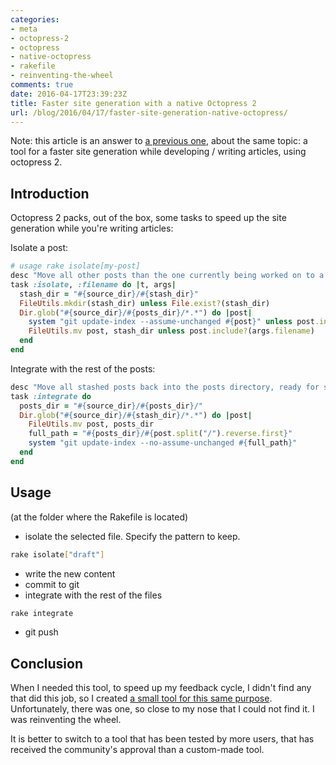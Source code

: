 ```yaml
---
categories:
- meta
- octopress-2
- octopress
- native-octopress
- rakefile
- reinventing-the-wheel
comments: true
date: 2016-04-17T23:39:23Z
title: Faster site generation with a native Octopress 2
url: /blog/2016/04/17/faster-site-generation-native-octopress/
---
```


Note: this article is an answer to [a previous one][faster-site-generation], about the same topic: a tool for a faster site generation while developing / writing articles, using octopress 2.

## Introduction

Octopress 2 packs, out of the box, some tasks to speed up the site generation while you're writing articles:

Isolate a post:

```ruby
# usage rake isolate[my-post]
desc "Move all other posts than the one currently being worked on to a temporary stash location (stash) so regenerating the site happens much more quickly."
task :isolate, :filename do |t, args|
  stash_dir = "#{source_dir}/#{stash_dir}"
  FileUtils.mkdir(stash_dir) unless File.exist?(stash_dir)
  Dir.glob("#{source_dir}/#{posts_dir}/*.*") do |post|
    system "git update-index --assume-unchanged #{post}" unless post.include?(args.filename)
    FileUtils.mv post, stash_dir unless post.include?(args.filename)
  end
end
```

Integrate with the rest of the posts:

```ruby
desc "Move all stashed posts back into the posts directory, ready for site generation."
task :integrate do
  posts_dir = "#{source_dir}/#{posts_dir}/"
  Dir.glob("#{source_dir}/#{stash_dir}/*.*") do |post|
    FileUtils.mv post, posts_dir
    full_path = "#{posts_dir}/#{post.split("/").reverse.first}"
    system "git update-index --no-assume-unchanged #{full_path}"
  end
end
```

## Usage

(at the folder where the Rakefile is located)

  * isolate the selected file. Specify the pattern to keep.

```bash
rake isolate["draft"]
```

  * write the new content
  * commit to git
  * integrate with the rest of the files


```bash
rake integrate
```

  * git push


## Conclusion

When I needed this tool, to speed up my feedback cycle, I didn't find any that did this job, so I created [a small tool for this same purpose][faster-site-generation]. Unfortunately, there was one, so close to my nose that I could not find it. I was reinventing the wheel.

It is better to switch to a tool that has been tested by more users, that has received the community's approval than a custom-made tool. 

[faster-site-generation]: ../../../../2015/07/13/faster-site-generation-for-octopress-2/

